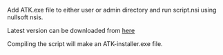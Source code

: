 Add ATK.exe file to either user or admin directory and run script.nsi using nullsoft nsis.

Latest version can be downloaded from [here](https://nsis.sourceforge.io/Download)

Compiling the script will make an ATK-installer.exe file.
